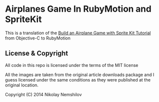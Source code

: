 # Airplanes Game In RubyMotion and SpriteKit

This is a translation of the
<a href="http://mobile.tutsplus.com/tutorials/iphone/build-an-airplane-game-with-sprite-kit-explosions-clouds/">
  Build an Airplane Game with Sprite Kit Tutorial
</a> from Objective-C to RubyMotion

## License & Copyright

All code in this repo is licensed under the terms of the MIT license

All the images are taken from the original article downloads package
and I guess licensed under the same conditions as they were published
at the original location.

Copyright (C) 2014 Nikolay Nemshilov
